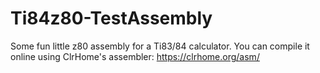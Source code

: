 # Ti84z80-TestAssembly
 Some fun little z80 assembly for a Ti83/84 calculator.
 You can compile it online using ClrHome's assembler:
 https://clrhome.org/asm/

